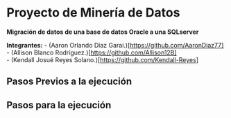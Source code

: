 # Proyecto de Minería de Datos
**Migración de datos de una base de datos Oracle a una SQLserver**   

**Integrantes:**
    - (Aaron Orlando Díaz Garai.)[https://github.com/AaronDiaz77]  
    - (Allison Blanco Rodríguez.)[https://github.com/Allison12B]  
    - (Kendall Josué Reyes Solano.)[https://github.com/Kendall-Reyes]

## Pasos Previos a la ejecución


## Pasos para la ejecución 